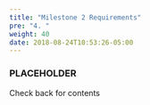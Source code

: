 ```yaml
---
title: "Milestone 2 Requirements"
pre: "4. "
weight: 40
date: 2018-08-24T10:53:26-05:00
---
```


### PLACEHOLDER 

Check back for contents